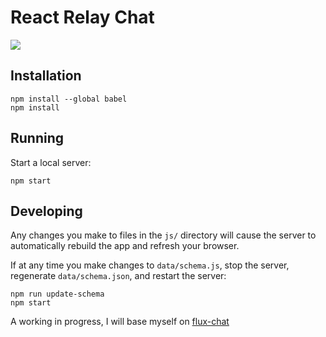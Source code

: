 # React Relay Chat

![](https://raw.githubusercontent.com/sibeliusseraphini/react-relay-chat/master/screenshots/messenger.png)

## Installation

```
npm install --global babel
npm install
```

## Running

Start a local server:

```
npm start
```

## Developing

Any changes you make to files in the `js/` directory will cause the server to
automatically rebuild the app and refresh your browser.

If at any time you make changes to `data/schema.js`, stop the server,
regenerate `data/schema.json`, and restart the server:

```
npm run update-schema
npm start
```

A working in progress, I will base myself on [flux-chat](https://github.com/facebook/flux/tree/master/examples/flux-chat)
